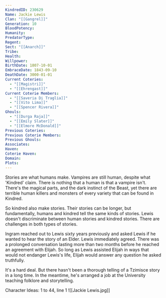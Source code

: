 ```yaml
---
KindredID: 230629
Name: Jackie Lewis
Clan: "[[Gangrel]]"
Generation: 10
BloodPotency: 
Humanity: 
PredatorType: 
Regent: 
Sect: "[[Anarch]]"
Tribe: 
Health: 
Willpower: 
BirthDate: 1807-10-01
EmbraceDate: 1843-09-10
DeathDate: 3000-01-01
Current Coteries:
  - "[[Magistri]]"
  - "[[Ehrengast]]"
Current Coterie Members:
  - "[[Saveria Di Traglia]]"
  - "[[Vito Lima]]"
  - "[[Spencer Rivera]]"
Ghouls:
  - "[[Durga Raja]]"
  - "[[Emily Slater]]"
  - "[[Elmore McDonald]]"
Previous Coteries: 
Previous Coterie Members: 
Previous Ghouls: 
Associates: 
Haven: 
Coterie Haven: 
Domain: 
Plots:
---
```

Stories are what humans make. Vampires are still human, despite what 'Kindred' claim. There is nothing that a human is that a vampire isn't. There's the magical parts, and the dark instinct of the Beast, yet there are terrible human killers and monsters of every variety that can be found in Kindred.

So kindred also make stories. Their stories can be longer, but fundamentally, humans and kindred tell the same kinds of stories. Lewis doesn't discriminate between human stories and kindred stories. There are challenges in both types of stories. 

Ingram reached out to Lewis sixty years previously and asked Lewis if he wanted to hear the story of an Elder. Lewis immediately agreed. There was a prolonged conversation lasting more than two months before he reached an agreement with Elijah. So long as Lewis assisted Elijah in ways that would not endanger Lewis's life, Elijah would answer any question he asked truthfully. 

It's a hard deal. But there hasn't been a thorough telling of a Tzimisce story in a long time. In the meantime, he's arranged a job at the University teaching folklore and storytelling.

Character Ideas: 
1 to 44, line 1
![[Jackie Lewis.jpg]]

